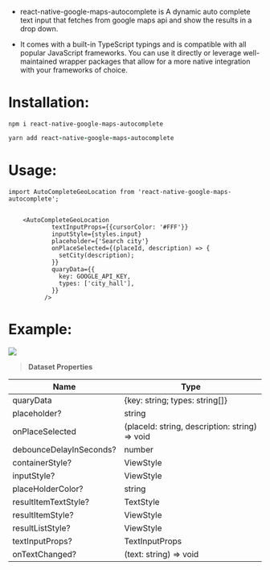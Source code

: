 - react-native-google-maps-autocomplete is A dynamic auto complete text input that fetches from google maps api and show the results in a drop down.

- It comes with a built-in TypeScript typings and is compatible with all popular JavaScript frameworks. You can use it directly or leverage well-maintained wrapper packages that allow for a more native integration with your frameworks of choice.

# Installation:

```
npm i react-native-google-maps-autocomplete

```

```ruby
yarn add react-native-google-maps-autocomplete

```

# Usage:

```
import AutoCompleteGeoLocation from 'react-native-google-maps-autocomplete';


    <AutoCompleteGeoLocation
            textInputProps={{cursorColor: '#FFF'}}
            inputStyle={styles.input}
            placeholder={'Search city'}
            onPlaceSelected={(placeId, description) => {
              setCity(description);
            }}
            quaryData={{
              key: GOOGLE_API_KEY,
              types: ['city_hall'],
            }}
          />
```

# Example:

![ ](./assets/videos/1.gif)

> **Dataset Properties**

| Name                    | Type                                           |
| ----------------------- | ---------------------------------------------- |
| quaryData               | {key: string; types: string[]}                 |
| placeholder?            | string                                         |
| onPlaceSelected         | (placeId: string, description: string) => void |
| debounceDelayInSeconds? | number                                         |
| containerStyle?         | ViewStyle                                      |
| inputStyle?             | ViewStyle                                      |
| placeHolderColor?       | string                                         |
| resultItemTextStyle?    | TextStyle                                      |
| resultItemStyle?        | ViewStyle                                      |
| resultListStyle?        | ViewStyle                                      |
| textInputProps?         | TextInputProps                                 |
| onTextChanged?          | (text: string) => void                         |
